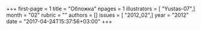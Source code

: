 +++
first-page = 1
title = "Обложка"
npages = 1
illustrators = [ "Yustas-07",]
month = "02"
rubric = ""
authors = []
issues = [ "2012_02",]
year = "2012"
date = "2017-04-24T15:37:56+03:00"
+++
